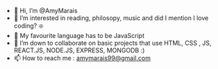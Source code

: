 - 👋 Hi, I’m @AmyMarais
- 👀 I’m interested in reading, philosopy,  music and did I mention I love coding? ❇️
- 🌱 My favourite language has to be JavaScript
- 💞️ I’m down to collaborate on basic projects that use HTML, CSS , JS, REACT.JS, NODE.JS, EXPRESS, MONGODB :)
- 📫 How to reach me : amymarais99@gmail.com

<!---
AmyMarais/AmyMarais is a ✨ special ✨ repository because its `README.md` (this file) appears on your GitHub profile.
You can click the Preview link to take a look at your changes.
--->

